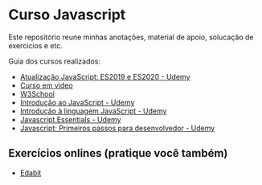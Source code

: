 # Curso Javascript
Este repositório reune minhas anotações, material de apoio, solucação de exercicios e etc.

Guia dos cursos realizados:
* [Atualização JavaScript: ES2019 e ES2020 - Udemy](https://www.udemy.com/share/108T8Q3@UQTSfbUJFwNQZDl4LRFRk9ex_rpVVVn4LDo2K__O7e5dnl7ir_qnJFLs7dSaitDz/)
* [Curso em video](https://www.cursoemvideo.com/curso/javascript/)
* [W3School](https://www.w3schools.com/js/default.asp)
* [Introdução ao JavaScript - Udemy](https://www.udemy.com/share/101vXu3@asgCaX8Zl3YoNKH4nEB_0qBNDm3r4qiYTD9i4Qy_c_espHXHr8OHTVWLoyBWCVKM/)
* [Introdução à linguagem JavaScript - Udemy](https://www.udemy.com/share/101rIG3@LcnFSC3Ckso9h3wJ1AzA-G4edJmmJj5aPMBr7Y-hfNCbPVJgmuaqf1XDGWjpw2Ne/)
* [Javascript Essentials - Udemy](https://www.udemy.com/share/101tzo3@7h3RHVQrw2SownUw0Bn-UGArj0mk200DLbPSt1fpiucKLnHN17_IviMWdMDdxrNj/)
* [Javascript: Primeiros passos para desenvolvedor - Udemy](https://www.udemy.com/share/105XP83@AvY5frajSZIdPp1NxbNrKvemUJv5eI7fNYD_hVxy70HCSe8-OZLbyYKAEv7Hbyi4/)


## Exercícios onlines (pratique você também)
* [Edabit](https://edabit.com/user/XFbZK5WavF5sezB6R)
